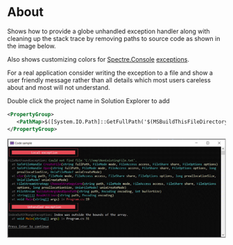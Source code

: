 ﻿# About

Shows how to provide a globe unhandled exception handler along with cleaning up the stack trace by removing paths to source code as shown in the image below.

Also shows customizing colors for [Spectre.Console](https://spectreconsole.net/) [exceptions](https://spectreconsole.net/exceptions).

For a real application consider writing the exception to a file and show a user friendly message rather than all details which most users careless about and most will not understand.

Double click the project name in Solution Explorer to add

```xml
<PropertyGroup>
   <PathMap>$([System.IO.Path]::GetFullPath('$(MSBuildThisFileDirectory)'))=./</PathMap>
</PropertyGroup>
```


![Screen Shot](assets/screenShot.png)